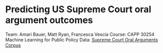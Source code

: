 # Predicting US Supreme Court oral argument outcomes
Team: Amari Bauer, Matt Ryan, Francesca Vescia
Course: CAPP 30254 Machine Learning for Public Policy
Data: [Supreme Court Oral Arguments Corpus](https://convokit.cornell.edu/documentation/supreme.html)
